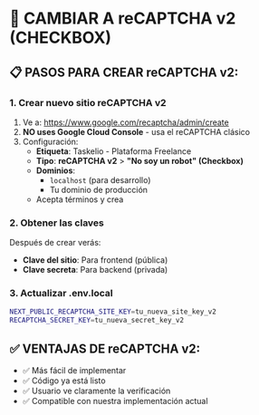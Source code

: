 # 🔄 CAMBIAR A reCAPTCHA v2 (CHECKBOX)

## 📋 PASOS PARA CREAR reCAPTCHA v2:

### 1. **Crear nuevo sitio reCAPTCHA v2**
1. Ve a: https://www.google.com/recaptcha/admin/create
2. **NO uses Google Cloud Console** - usa el reCAPTCHA clásico
3. Configuración:
   - **Etiqueta**: Taskelio - Plataforma Freelance
   - **Tipo**: **reCAPTCHA v2** > **"No soy un robot" (Checkbox)**
   - **Dominios**: 
     - `localhost` (para desarrollo)
     - Tu dominio de producción
   - Acepta términos y crea

### 2. **Obtener las claves**
Después de crear verás:
- **Clave del sitio**: Para frontend (pública)
- **Clave secreta**: Para backend (privada)

### 3. **Actualizar .env.local**
```bash
NEXT_PUBLIC_RECAPTCHA_SITE_KEY=tu_nueva_site_key_v2
RECAPTCHA_SECRET_KEY=tu_nueva_secret_key_v2
```

## ✅ **VENTAJAS DE reCAPTCHA v2:**
- ✅ Más fácil de implementar
- ✅ Código ya está listo
- ✅ Usuario ve claramente la verificación
- ✅ Compatible con nuestra implementación actual